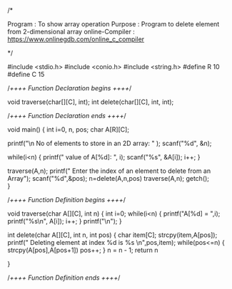 /* 

Program : To show array operation
Purpose : Program to delete element from 2-dimensional array
online-Compiler : https://www.onlinegdb.com/online_c_compiler 

*/

#include <stdio.h>
#include <conio.h>
#include <string.h>
#define R 10
#define C 15

/*++++ Function Declaration begins ++++*/

void traverse(char[][C], int);
int delete(char[][C], int, int);

/*++++ Function Declaration ends ++++*/

void main() {
  int i=0, n, pos;
  char A[R][C];
  
  printf("\n No of elements to store in an 2D array: " );
  scanf("%d", &n);
  
  while(i<n) {
    printf(" value of A[%d]: ", i);
    scanf("%s", &A[i]);
    i++; 
  }
  
  traverse(A,n);
  printf(" Enter the index of an element to delete from an Array");
  scanf("%d",&pos);
  n=delete(A,n,pos)
  traverse(A,n);
  getch();  
}

/*++++ Function Definition begins ++++*/

void traverse(char A[][C], int n) {
  int i=0;
  while(i<n) {
    printf("A[%d] = ",i);
    printf("%s\n", A[i]);
    i++;
  }
  printf("\n");
}

int delete(char A[][C], int n, int pos) {
  char item[C];
  strcpy(item,A[pos]);
  printf(" Deleting element at index %d is %s \n",pos,item);
  while(pos<=n) {
    strcpy(A[pos],A[pos+1])
    pos++;
  }
  n = n - 1;
  return n

}

/*++++ Function Definition ends ++++*/
